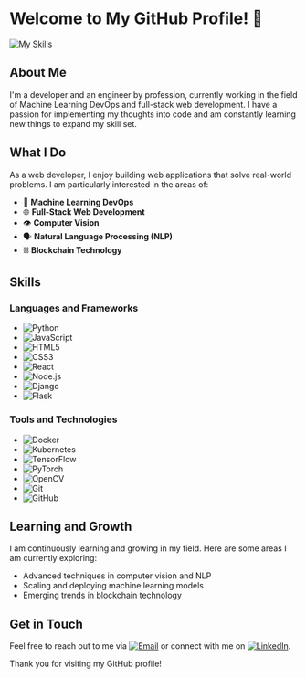 # Welcome to My GitHub Profile! 👋
[![My Skills](https://skillicons.dev/icons?i=linux,html,css,js,java,c,py,react,nodejs,mongodb,bootstrap,tailwind,threejs,mysql,r,docker,solidity,sass,figma,firebase,azure,vim,tensorflow&theme=light)](https://skillicons.dev)
## About Me

I'm a developer and an engineer by profession, currently working in the field of Machine Learning DevOps and full-stack web development. I have a passion for implementing my thoughts into code and am constantly learning new things to expand my skill set.

## What I Do

As a web developer, I enjoy building web applications that solve real-world problems. I am particularly interested in the areas of:
- 🤖 **Machine Learning DevOps**
- 🌐 **Full-Stack Web Development**
- 👁️ **Computer Vision**
- 🗣️ **Natural Language Processing (NLP)**
- ⛓️ **Blockchain Technology**

## Skills

### Languages and Frameworks
- ![Python](https://img.shields.io/badge/-Python-3776AB?style=flat&logo=python&logoColor=white)
- ![JavaScript](https://img.shields.io/badge/-JavaScript-F7DF1E?style=flat&logo=javascript&logoColor=black)
- ![HTML5](https://img.shields.io/badge/-HTML5-E34F26?style=flat&logo=html5&logoColor=white)
- ![CSS3](https://img.shields.io/badge/-CSS3-1572B6?style=flat&logo=css3&logoColor=white)
- ![React](https://img.shields.io/badge/-React-61DAFB?style=flat&logo=react&logoColor=black)
- ![Node.js](https://img.shields.io/badge/-Node.js-339933?style=flat&logo=node.js&logoColor=white)
- ![Django](https://img.shields.io/badge/-Django-092E20?style=flat&logo=django&logoColor=white)
- ![Flask](https://img.shields.io/badge/-Flask-000000?style=flat&logo=flask&logoColor=white)

### Tools and Technologies
- ![Docker](https://img.shields.io/badge/-Docker-2496ED?style=flat&logo=docker&logoColor=white)
- ![Kubernetes](https://img.shields.io/badge/-Kubernetes-326CE5?style=flat&logo=kubernetes&logoColor=white)
- ![TensorFlow](https://img.shields.io/badge/-TensorFlow-FF6F00?style=flat&logo=tensorflow&logoColor=white)
- ![PyTorch](https://img.shields.io/badge/-PyTorch-EE4C2C?style=flat&logo=pytorch&logoColor=white)
- ![OpenCV](https://img.shields.io/badge/-OpenCV-5C3EE8?style=flat&logo=opencv&logoColor=white)
- ![Git](https://img.shields.io/badge/-Git-F05032?style=flat&logo=git&logoColor=white)
- ![GitHub](https://img.shields.io/badge/-GitHub-181717?style=flat&logo=github&logoColor=white)


## Learning and Growth

I am continuously learning and growing in my field. Here are some areas I am currently exploring:

- Advanced techniques in computer vision and NLP
- Scaling and deploying machine learning models
- Emerging trends in blockchain technology

## Get in Touch

Feel free to reach out to me via [![Email](https://img.shields.io/badge/-email@example.com-D14836?style=flat&logo=gmail&logoColor=white)](mailto:thejasdevadiga30@example.com) or connect with me on [![LinkedIn](https://img.shields.io/badge/-LinkedIn-0A66C2?style=flat&logo=linkedin&logoColor=white)](https://www.linkedin.com/in/thejasdevadiga/).

Thank you for visiting my GitHub profile!
